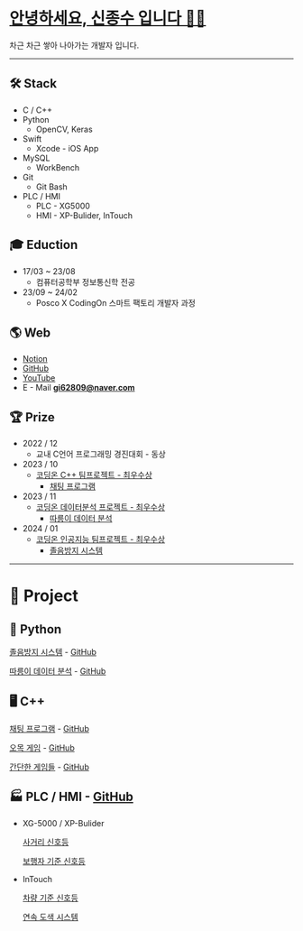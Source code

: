 # [안녕하세요, 신종수 입니다 👋🏻](https://private-march-8e2.notion.site/7cc6a040bcae40a98e3bf08feb069d27?pvs=4)

차근 차근 쌓아 나아가는 개발자 입니다.

---

## 🛠️ Stack

- C / C++
- Python
  - OpenCV, Keras
- Swift
  - Xcode - iOS App
- MySQL
  - WorkBench
- Git
  - Git Bash
- PLC / HMI
  - PLC - XG5000
  - HMI - XP-Bulider, InTouch

## 🎓 Eduction

- 17/03 ~ 23/08
  - 컴퓨터공학부 정보통신학 전공
- 23/09 ~ 24/02
  - Posco X CodingOn 스마트 팩토리 개발자 과정

## 🌎 Web

- [Notion](https://private-march-8e2.notion.site/7cc6a040bcae40a98e3bf08feb069d27?pvs=4)
- [GitHub](https://github.com/jongsoo0603/codingOn)
- [YouTube](https://www.youtube.com/@user-hk7sk9iy1m/videos)
- E - Mail
  **gi62809@naver.com**

## 🏆 Prize

- 2022 / 12
  - 교내 C언어 프로그래밍 경진대회 - 동상
- 2023 / 10
  - [코딩온 C++ 팀프로젝트 - 최우수상](https://drive.google.com/file/d/1ds633d_UX_wV44T9dLd2n7o9KYNSvxbZ/view?usp=sharing)
    - [채팅 프로그램](https://www.notion.so/a1dd680e432a4c99a225df8665d49f16?pvs=4)
- 2023 / 11
  - [코딩온 데이터분석 프로젝트 - 최우수상](https://drive.google.com/file/d/10IATonw1nHhulqNPfrUn2X9e0NRNCFuC/view?usp=share_link)
    - [따릉이 데이터 분석](https://www.notion.so/ab1640ff68224634b7dba0b88dac7498?pvs=4)
- 2024 / 01
  - [코딩온 인공지능 팀프로젝트 - 최우수상](https://drive.google.com/file/d/10IH56Jk_WsY0J8fVbB58aChIsy5cq-SU/view?usp=share_link)
    - [졸음방지 시스템](https://www.notion.so/f5dbc7d98b9e45d993ab27578dd163ef?pvs=4)

---

# 📂 Project

## 🐍 Python

[졸음방지 시스템](https://www.notion.so/f5dbc7d98b9e45d993ab27578dd163ef?pvs=4) - [GitHub](https://github.com/jongsoo0603/codingOn/tree/main/ML/project)

[따릉이 데이터 분석](https://www.notion.so/ab1640ff68224634b7dba0b88dac7498?pvs=4) - [GitHub](https://github.com/jongsoo0603/codingOn/tree/main/Python/project)

## 🖥️ C++

[채팅 프로그램](https://www.notion.so/a1dd680e432a4c99a225df8665d49f16?pvs=4) - [GitHub](https://github.com/jongsoo0603/chattingProject/tree/main)

[오목 게임](https://www.notion.so/989246ad32cb44089dd08078abd473cd?pvs=4) - [GitHub](https://github.com/jongsoo0603/codingOn/tree/main/c%2B%2B/project/p8_omockGame)

[간단한 게임들](https://www.notion.so/9a119c046fe34fd8b2d8591548473f1c?pvs=4) - [GitHub](https://github.com/jongsoo0603/codingOn/tree/main/c%2B%2B/project)

## 🏭 PLC / HMI - [GitHub](https://github.com/jongsoo0603/codingOn/tree/main/PLC)

- XG-5000 / XP-Bulider

  [사거리 신호등](https://www.notion.so/87f7542cd5124fd3af4e9f1404746500?pvs=4)

  [보행자 기준 신호등](https://www.notion.so/8ec43837969441c19371690e7432eba9?pvs=4)

- InTouch

  [차량 기준 신호등 ](https://www.notion.so/b3db164b90284db696b659e0fabe2de4?pvs=4)

  [연속 도색 시스템](https://www.notion.so/f5c4cea4ff7e47759dcb0cc4d525c49b?pvs=4)
